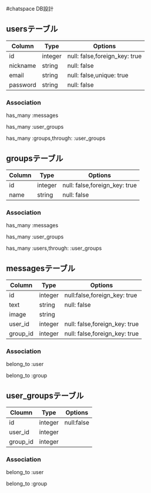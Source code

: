 #chatspace DB設計

## usersテーブル
|Column|Type|Options|
|------|----|-------|
|id|integer|null: false,foreign_key: true|
|nickname|string|null: false|
|email|string|null: false,unique: true|
|password|string|null: false|
### Association
  has_many :messages
  
  has_many :user_groups

  has_many :groups,through: :user_groups

## groupsテーブル
|Column|Type|Options|
|------|----|-------|
|id|integer|null: false,foreign_key: true|
|name|string|null: false|
### Association
has_many :messages

has_many :user_groups

has_many :users,through: :user_groups

## messagesテーブル
|Column|Type|Options|
|------|----|-------|
|id|integer|null:false,foreign_key: true|
|text|string|null: false|
|image|string|
|user_id|integer|null: false,foreign_key: true|
|group_id|integer|null: false,foreign_key: true|
### Association
  belong_to :user

  belong_to :group

## user_groupsテーブル
|Cloumn|Type|Options|
|------|----|-------|
|id|integer|null:false|
|user_id|integer|
|group_id|integer|
### Association
  belong_to :user

  belong_to :group